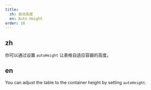 ```yaml
---
title:
  zh: 自动高度
  en: Auto Height
order: 10
---
```


## zh

你可以通过设置 `autoHeight` 让表格自适应容器的高度。

## en

You can adjust the table to the container height by setting `autoHeight`.
